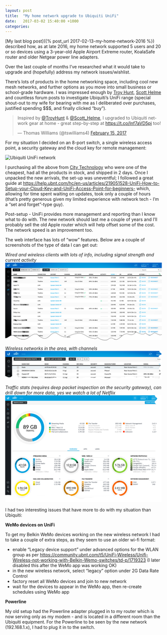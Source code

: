 ```yaml
---
layout: post
title:  "My home network upgrade to Ubiquiti UniFi"
date:   2017-03-02 15:40:00 +1000
categories:
---
```

[My last blog post]({% post_url 2017-02-13-my-home-network-2016 %}) described how, as at late 2016, my home network supported 5 users and 20 or so devices using a 3-year-old Apple Airport Extreme router, KoalaSafe router and older Netgear power line adapters.

Over the last couple of months I’ve researched what it would take to upgrade and (hopefully) address my network issues/wishlist.

There’s lots of products in the home networking space, including cool new mesh networks, and further options as you move into small business or school-grade hardware. I was impressed enough by [Troy Hunt][1], [Scott Helme][2] and countless forum posts to investigate Ubiquiti’s UniFi range (special shout-out to my wife for bearing with me as I deliberated over purchases, justified spending $$$, and finally clicked “buy”).

<blockquote class="twitter-tweet" data-partner="tweetdeck"><p lang="en" dir="ltr">Inspired by <a href="https://twitter.com/troyhunt">@TroyHunt</a> &amp; <a href="https://twitter.com/Scott_Helme">@Scott_Helme</a>, I upgraded to Ubiquiti network gear at home - great step-by-step at <a href="https://t.co/Inf7aVD5pj">https://t.co/Inf7aVD5pj</a> too!</p>&mdash; Thomas Williams (@tswilliams4) <a href="https://twitter.com/tswilliams4/status/831810688049827840">February 15, 2017</a></blockquote>
<script async src="//platform.twitter.com/widgets.js" charset="utf-8"></script>

For my situation I decided on an 8-port switch, a single wireless access point, a security gateway and the cloud key for remote management:

![Ubiquiti UniFi network](/images/unifi-network-2017.png)

I purchasing all the above from [City Technology][3] who were one of the cheapest, had all the products in stock, and shipped in 2 days. Once I unpacked the new arrivals, the set-up was uneventful; I followed a great guide at <https://help.ubnt.com/hc/en-us/articles/219051528-UniFi-How-to-Setup-your-Cloud-Key-and-UniFi-Access-Point-for-beginners-> which, allowing for time spent waiting on updates, took only a couple of hours (that’s pretty generous given my limited experience with network tech - I’m a “set and forget”-type guy).

Post-setup - UniFi provides more management and reporting than I know what to do with. The new network should last me a couple of years and I’ll probably sell the old Apple router which will help offset some of the cost. The network speed is an improvement too.

The web interface has lots of “wow” features. Below are a couple of screenshots of the type of data I can get out:

*Wired and wireless clients with lots of info, including signal strength and current activity*
![Wired and wireless clients with lots of info, including signal strength and current activity](/images/unifi-clients.png)

*Wireless networks in the area, with channels*
![Wireless networks in the area, with channels](/images/unifi-nearby-aps.png)

*Traffic stats (requires deep packet inspection on the security gateway), can drill down for more data, yes we watch a lot of Netflix*
![Traffic stats (requires deep packet inspection on the security gateway), can drill down for more data, yes we watch a lot of Netflix](/images/unifi-traffic-stats.png)

I had two interesting issues that have more to do with my situation than Ubiquiti:

**WeMo devices on UniFi**

To get my Belkin WeMo devices working on the new wireless network I had to take a couple of extra steps, as they seem to use an older wi-fi format:

 - enable “Legacy device support” under advanced options for the WLAN group as per <https://community.ubnt.com/t5/UniFi-Wireless/Unifi-Wireless-not-working-with-Belkin-Wemo-switches/td-p/1719323> (I later disabled this after the WeMo app was working OK)
 - in the new wireless network, select “legacy” option under 2G Data Rate Control
 - factory reset all WeMo devices and join to new network
 - wait for the devices to appear in the WeMo app, then re-create schedules using WeMo app

**Powerline**

My old setup had the Powerline adapter plugged in to my router which is now serving only as my modem - and is located in a different room than the Ubiquiti equipment. For the Powerline to be seen by the new network (192.168.1.x), I had to plug it in to the switch.

[1]: https://www.troyhunt.com/ubiquiti-all-the-things-how-i-finally-fixed-my-dodgy-wifi/
[2]: https://scotthelme.co.uk/my-ubiquiti-home-network/
[3]: http://www.citytechnology.com.au/store/index.php?route=product/search&filter_name=unifi
